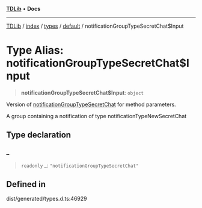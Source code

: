 [**TDLib**](../../../../../../README.md) • **Docs**

***

[TDLib](../../../../../../modules.md) / [index](../../../../../README.md) / [types](../../../README.md) / [default](../README.md) / notificationGroupTypeSecretChat$Input

# Type Alias: notificationGroupTypeSecretChat$Input

> **notificationGroupTypeSecretChat$Input**: `object`

Version of [notificationGroupTypeSecretChat](notificationGroupTypeSecretChat.md) for method parameters.

A group containing a notification of type notificationTypeNewSecretChat

## Type declaration

### \_

> `readonly` **\_**: `"notificationGroupTypeSecretChat"`

## Defined in

dist/generated/types.d.ts:46929
